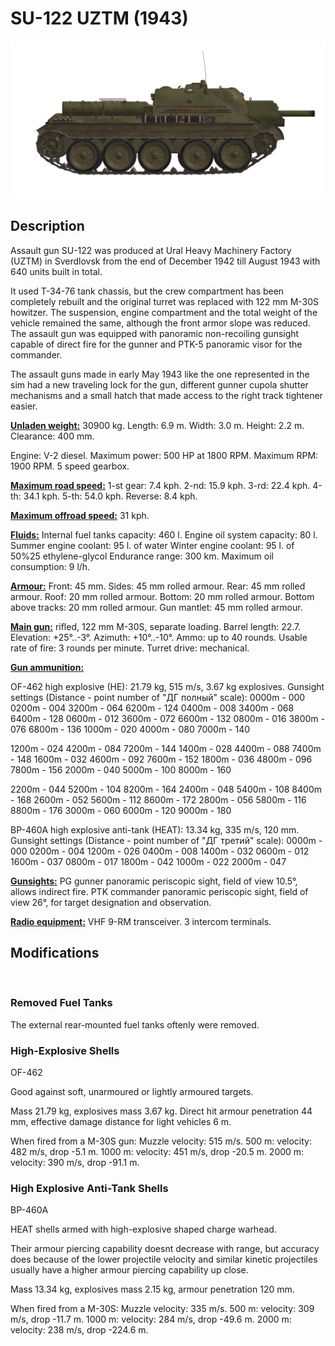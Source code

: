 ﻿# SU-122 UZTM (1943)

![_su122](../images/_su122.png)

## Description

Assault gun SU-122 was produced at Ural Heavy Machinery Factory (UZTM) in Sverdlovsk from the end of December 1942 till August 1943 with 640 units built in total. 

It used Т-34-76 tank chassis, but the crew compartment has been completely rebuilt and the original turret was replaced with 122 mm M-30S howitzer. The suspension, engine compartment and the total weight of the vehicle remained the same, although the front armor slope was reduced. The assault gun was equipped with panoramic non-recoiling gunsight capable of direct fire for the gunner and PTK-5 panoramic visor for the commander.

The assault guns made in early May 1943 like the one represented in the sim had a new traveling lock for the gun, different gunner cupola shutter mechanisms and a small hatch that made access to the right track tightener easier.

<b><u>Unladen weight:</u></b> 30900 kg.
Length: 6.9 m.
Width: 3.0 m.
Height: 2.2 m.
Clearance: 400 mm.

Engine: V-2 diesel.
Maximum power: 500 HP at 1800 RPM.
Maximum RPM: 1900 RPM.
5 speed gearbox.

<b><u>Maximum road speed:</u></b>
1-st gear: 7.4 kph.
2-nd: 15.9 kph.
3-rd: 22.4 kph.
4-th: 34.1 kph.
5-th: 54.0 kph.
Reverse: 8.4 kph.

<b><u>Maximum offroad speed:</u></b> 31 kph.

<b><u>Fluids:</u></b>
Internal fuel tanks capacity: 460 l.
Engine oil system capacity: 80 l.
Summer engine coolant: 95 l. of water
Winter engine coolant: 95 l. of 50%25 ethylene-glycol
Endurance range: 300 km.
Maximum oil consumption: 9 l/h.

<b><u>Armour:</u></b>
Front: 45 mm.
Sides: 45 mm rolled armour.
Rear: 45 mm rolled armour.
Roof: 20 mm rolled armour.
Bottom: 20 mm rolled armour.
Bottom above tracks: 20 mm rolled armour.
Gun mantlet: 45 mm rolled armour.

<b><u>Main gun:</u></b> rifled, 122 mm M-30S, separate loading.
Barrel length: 22.7.
Elevation: +25°..-3°.
Azimuth: +10°..-10°.
Ammo: up to 40 rounds.
Usable rate of fire: 3 rounds per minute.
Turret drive: mechanical.

<b><u>Gun ammunition:</u></b> 

OF-462 high explosive (HE): 21.79 kg, 515 m/s, 3.67 kg explosives.
Gunsight settings
(Distance - point number of "ДГ полный" scale):
0000m - 000
0200m - 004    3200m - 064    6200m - 124
0400m - 008    3400m - 068    6400m - 128
0600m - 012    3600m - 072    6600m - 132
0800m - 016    3800m - 076    6800m - 136
1000m - 020    4000m - 080    7000m - 140

1200m - 024    4200m - 084    7200m - 144
1400m - 028    4400m - 088    7400m - 148
1600m - 032    4600m - 092    7600m - 152
1800m - 036    4800m - 096    7800m - 156
2000m - 040    5000m - 100    8000m - 160

2200m - 044    5200m - 104    8200m - 164
2400m - 048    5400m - 108    8400m - 168
2600m - 052    5600m - 112    8600m - 172
2800m - 056    5800m - 116    8800m - 176
3000m - 060    6000m - 120    9000m - 180

BP-460A high explosive anti-tank (HEAT): 13.34 kg, 335 m/s, 120 mm.
Gunsight settings
(Distance - point number of "ДГ третий" scale):
0000m - 000
0200m - 004    1200m - 026
0400m - 008    1400m - 032
0600m - 012    1600m - 037
0800m - 017    1800m - 042
1000m - 022    2000m - 047

<b><u>Gunsights:</u></b>
PG gunner panoramic periscopic sight, field of view 10.5°, allows indirect fire.
PTK commander panoramic periscopic sight, field of view 26°, for target designation and observation.

<b><u>Radio equipment:</u></b>
VHF 9-RM transceiver.
3 intercom terminals.


## Modifications
﻿

### Removed Fuel Tanks

The external rear-mounted fuel tanks oftenly were removed.﻿

### High-Explosive Shells

OF-462

Good against soft, unarmoured or lightly armoured targets.

Mass 21.79 kg, explosives mass 3.67 kg.
Direct hit armour penetration 44 mm, effective damage distance for light vehicles 6 m.

When fired from a M-30S gun:
Muzzle velocity: 515 m/s.
500 m: velocity: 482 m/s, drop -5.1 m.
1000 m: velocity: 451 m/s, drop -20.5 m.
2000 m: velocity: 390 m/s, drop -91.1 m.

### High Explosive Anti-Tank Shells

BP-460A

HEAT shells armed with high-explosive shaped charge warhead.

Their armour piercing capability doesnt decrease with range, but accuracy does because of the lower projectile velocity and similar kinetic projectiles usually have a higher armour piercing capability up close.

Mass 13.34 kg, explosives mass 2.15 kg, armour penetration 120 mm.

When fired from a M-30S:
Muzzle velocity: 335 m/s.
500 m: velocity: 309 m/s, drop -11.7 m.
1000 m: velocity: 284 m/s, drop -49.6 m.
2000 m: velocity: 238 m/s, drop -224.6 m.